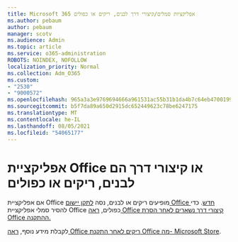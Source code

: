 ```yaml
---
title: Microsoft 365 אפליקציות סמלים/קיצורי דרך לבנים, ריקים או כפולים
ms.author: pebaum
author: pebaum
manager: scotv
ms.audience: Admin
ms.topic: article
ms.service: o365-administration
ROBOTS: NOINDEX, NOFOLLOW
localization_priority: Normal
ms.collection: Adm_O365
ms.custom:
- "2530"
- "9000572"
ms.openlocfilehash: 965a3a3e9769694666a961531ac55b31b1da4b7c64eb4700199df8cbcf2152d7
ms.sourcegitcommit: b5f7da89a650d2915dc652449623c78be6247175
ms.translationtype: MT
ms.contentlocale: he-IL
ms.lasthandoff: 08/05/2021
ms.locfileid: "54065177"
---
```

# <a name="office-app-icons-or-shortcuts-are-white-blank-or-duplicate"></a>אפליקציית Office או קיצורי דרך הם לבנים, ריקים או כפולים

אם אפליקציית Office מופיעים ריקים או לבנים, נסה [לתקן יישום Office חדש](https://support.office.com/article/repair-an-office-application-7821d4b6-7c1d-4205-aa0e-a6b40c5bb88b). כדי להסיר סמלי אפליקציית Office כפולים, [ראה Office קיצורי דרך נשארים לאחר הסרת Office ההתקנה.](https://support.office.com/article/office-shortcuts-remain-after-office-uninstall-cc04b8e2-6e91-4c10-94af-9359e595d565)

לקבלת מידע נוסף, [ראה Office ריקים לאחר התקנת Office מה- Microsoft Store](https://support.office.com/article/office-icons-are-blank-after-installing-office-from-the-microsoft-store-7cdaebde-93d5-4873-b767-d9ddc0474d59).